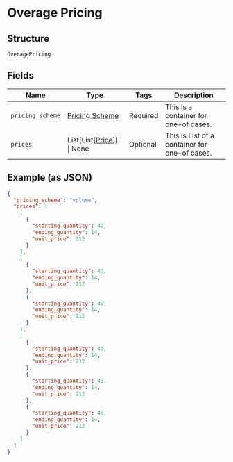 
# Overage Pricing

## Structure

`OveragePricing`

## Fields

| Name | Type | Tags | Description |
|  --- | --- | --- | --- |
| `pricing_scheme` | [Pricing Scheme](../../doc/models/pricing-scheme-enum.md) | Required | This is a container for one-of cases. |
| `prices` | List[List[[Price](../../doc/models/price.md)]] \| None | Optional | This is List of a container for one-of cases. |

## Example (as JSON)

```json
{
  "pricing_scheme": "volume",
  "prices": [
    [
      {
        "starting_quantity": 40,
        "ending_quantity": 14,
        "unit_price": 212
      }
    ],
    [
      {
        "starting_quantity": 40,
        "ending_quantity": 14,
        "unit_price": 212
      },
      {
        "starting_quantity": 40,
        "ending_quantity": 14,
        "unit_price": 212
      }
    ],
    [
      {
        "starting_quantity": 40,
        "ending_quantity": 14,
        "unit_price": 212
      },
      {
        "starting_quantity": 40,
        "ending_quantity": 14,
        "unit_price": 212
      },
      {
        "starting_quantity": 40,
        "ending_quantity": 14,
        "unit_price": 212
      }
    ]
  ]
}
```

